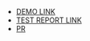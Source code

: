 - [DEMO LINK](https://voronok16.github.io/layout_html-form/)
- [TEST REPORT LINK](https://voronok16.github.io/layout_html-form/report/html_report/)
- [PR](https://github.com/mate-academy/layout_html-form/pull/156)
